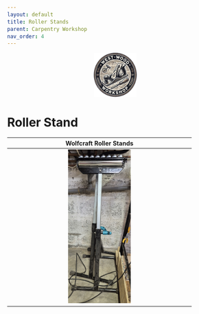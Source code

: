 ```yaml
---
layout: default
title: Roller Stands
parent: Carpentry Workshop
nav_order: 4
---
```

<p align="center"> <img src="../media/www_logo.png" width="20%" height="20%"/> </p>

# Roller Stand

|                                                           Wolfcraft Roller Stands                                                            |
|:--------------------------------------------------------------------------------------------------------------------------------------------:|
| [<img alt="image" height="35%" src="/media/Roller_Stand.jpg" width="35%"/>](https://garlatti.github.io/media/Roller_Stand.jpg) |


